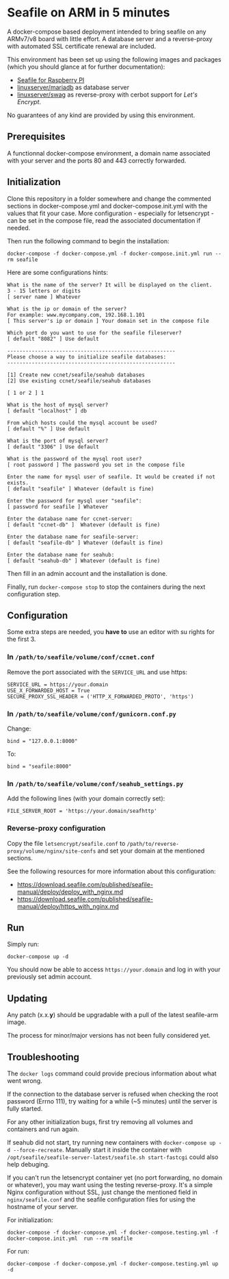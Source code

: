 # Seafile on ARM in 5 minutes

A docker-compose based deployment intended to bring seafile on any ARMv7/v8 board with little effort. A database server and a reverse-proxy with automated SSL certificate renewal are included.

This environment has been set up using the following images and packages (which you should glance at for further documentation):

- [Seafile for Raspberry PI]( https://github.com/haiwen/seafile-rpi )
- [linuxserver/mariadb]( https://hub.docker.com/r/linuxserver/mariadb ) as database server
- [linuxserver/swag]( https://github.com/linuxserver/docker-swag ) as reverse-proxy with cerbot support for _Let's Encrypt_.

No guarantees of any kind are provided by using this environment.

## Prerequisites

A functionnal docker-compose environment, a domain name associated with your server and the ports 80 and 443 correctly forwarded. 

## Initialization

Clone this repository in a folder somewhere and change the commented sections in docker-compose.yml and docker-compose.init.yml with the values that fit your case. More configuration - especially for letsencrypt - can be set in the compose file, read the associated documentation if needed.

Then run the following command to begin the installation:

```
docker-compose -f docker-compose.yml -f docker-compose.init.yml run --rm seafile
```

Here are some configurations hints:

```
What is the name of the server? It will be displayed on the client.
3 - 15 letters or digits
[ server name ] Whatever

What is the ip or domain of the server?
For example: www.mycompany.com, 192.168.1.101
[ This server's ip or domain ] Your domain set in the compose file

Which port do you want to use for the seafile fileserver?
[ default "8082" ] Use default

-------------------------------------------------------
Please choose a way to initialize seafile databases:
-------------------------------------------------------

[1] Create new ccnet/seafile/seahub databases
[2] Use existing ccnet/seafile/seahub databases

[ 1 or 2 ] 1

What is the host of mysql server?
[ default "localhost" ] db

From which hosts could the mysql account be used?
[ default "%" ] Use default

What is the port of mysql server?
[ default "3306" ] Use default

What is the password of the mysql root user?
[ root password ] The password you set in the compose file

Enter the name for mysql user of seafile. It would be created if not exists.
[ default "seafile" ] Whatever (default is fine)

Enter the password for mysql user "seafile":
[ password for seafile ] Whatever

Enter the database name for ccnet-server:
[ default "ccnet-db" ]  Whatever (default is fine)

Enter the database name for seafile-server:
[ default "seafile-db" ] Whatever (default is fine)

Enter the database name for seahub:
[ default "seahub-db" ] Whatever (default is fine)
```

Then fill in an admin account and the installation is done.

Finally, run `docker-compose stop` to stop the containers during the next configuration step.

## Configuration

Some extra steps are needed, you **have to** use an editor with su rights for the first 3.

### In `/path/to/seafile/volume/conf/ccnet.conf` 

Remove the port associated with the `SERVICE_URL` and use https:

```
SERVICE_URL = https://your.domain
USE_X_FORWARDED_HOST = True
SECURE_PROXY_SSL_HEADER = ('HTTP_X_FORWARDED_PROTO', 'https')
```

### In `/path/to/seafile/volume/conf/gunicorn.conf.py`

Change:

`bind = "127.0.0.1:8000"`

To:

`bind = "seafile:8000"`

### In `/path/to/seafile/volume/conf/seahub_settings.py` 

Add the following lines (with your domain correctly set):

```
FILE_SERVER_ROOT = 'https://your.domain/seafhttp'
```

### Reverse-proxy configuration

Copy the file `letsencrypt/seafile.conf` to `/path/to/reverse-proxy/volume/nginx/site-confs` and set your domain at the mentioned sections.

See the following resources for more information about this configuration:

- https://download.seafile.com/published/seafile-manual/deploy/deploy_with_nginx.md
- https://download.seafile.com/published/seafile-manual/deploy/https_with_nginx.md

## Run

Simply run:

```
docker-compose up -d
```

You should now be able to access `https://your.domain` and log in with your previously set admin account.

## Updating

Any patch (x.x.**y**) should be upgradable with a pull of the latest seafile-arm image.

The process for minor/major versions has not been fully considered yet.

## Troubleshooting

The `docker logs` command could provide precious information about what went wrong.

If the connection to the database server is refused when checking the root password (Errno 111), try waiting for a while (~5 minutes) until the server is fully started.

For any other initialization bugs, first try removing all volumes and containers and run again.

If seahub did not start, try running new containers with `docker-compose up -d --force-recreate`. Manually start it inside the container with `/opt/seafile/seafile-server-latest/seafile.sh start-fastcgi` could also help debuging.

If you can't run the letsencrypt container yet (no port forwarding, no domain or whatever), you may want using the testing reverse-proxy. It's a simple Nginx configuration without SSL, just change the mentioned field in `nginx/seafile.conf` and the seafile configuration files for using the hostname of your server.

For initialization:

`docker-compose -f docker-compose.yml -f docker-compose.testing.yml -f docker-compose.init.yml  run --rm seafile`

For run:

`docker-compose -f docker-compose.yml -f docker-compose.testing.yml up -d`
